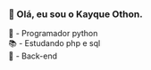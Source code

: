 <h3>👋 Olá, eu sou o Kayque Othon.</h3>

🐍 - Programador python <br>
📚 - Estudando php e sql <br>
👾 - Back-end <br>
